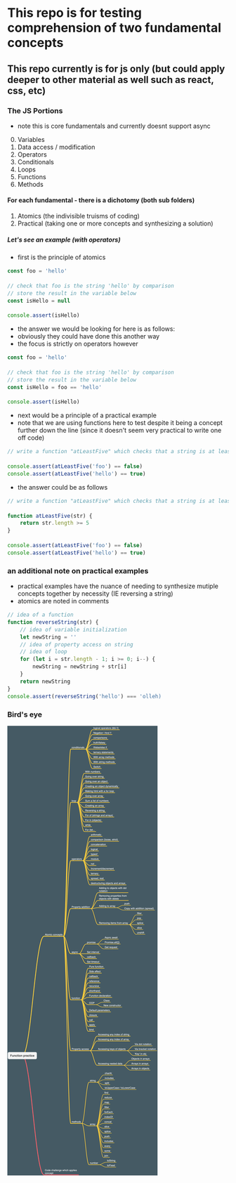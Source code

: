 # This repo is for testing comprehension of two fundamental concepts

## This repo currently is for js only (but could apply deeper to other material as well such as react, css, etc)

### The JS Portions

- note this is core fundamentals and currently doesnt support async

0. Variables
1. Data access / modification
2. Operators
3. Conditionals
4. Loops
5. Functions
6. Methods

#### For each fundamental - there is a dichotomy (both sub folders)

1. Atomics (the indivisible truisms of coding)
2. Practical (taking one or more concepts and synthesizing a solution)

##### Let's see an example (with operators)

- first is the principle of atomics

```js
const foo = 'hello'

// check that foo is the string 'hello' by comparison
// store the result in the variable below
const isHello = null

console.assert(isHello)
```

- the answer we would be looking for here is as follows:
- obviously they could have done this another way
- the focus is strictly on operators however

```js
const foo = 'hello'

// check that foo is the string 'hello' by comparison
// store the result in the variable below
const isHello = foo == 'hello'

console.assert(isHello)
```

- next would be a principle of a practical example
- note that we are using functions here to test despite it being a concept further down the line (since it doesn't seem very practical to write one off code)

```js
// write a function "atLeastFive" which checks that a string is at least 5 characters

console.assert(atLeastFive('foo') == false)
console.assert(atLeastFive('hello') == true)
```

- the answer could be as follows

```js
// write a function "atLeastFive" which checks that a string is at least 5 characters

function atLeastFive(str) {
    return str.length >= 5
}

console.assert(atLeastFive('foo') == false)
console.assert(atLeastFive('hello') == true)
```

### an additional note on practical examples
- practical examples have the nuance of needing to synthesize mutiple concepts together by necessity (IE reversing a string)
- atomics are noted in comments

```js
// idea of a function
function reverseString(str) {
    // idea of variable initialization
    let newString = ''
    // idea of property access on string
    // idea of loop
    for (let i = str.length - 1; i >= 0; i--) {
        newString = newString + str[i]
    }
    return newString
}
console.assert(reverseString('hello') === 'olleh)
```

### Bird's eye

![bird](birds-eye.png)